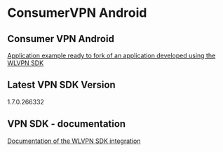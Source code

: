 # ConsumerVPN Android

## Consumer VPN Android 
[Application example ready to fork of an application developed using the WLVPN SDK](/ConsumerVPN/README.md)

## Latest VPN SDK Version
1.7.0.266332

## VPN SDK - documentation
[Documentation of the WLVPN SDK integration](/VPN%20SDK%20-%20documentation/README.md)
